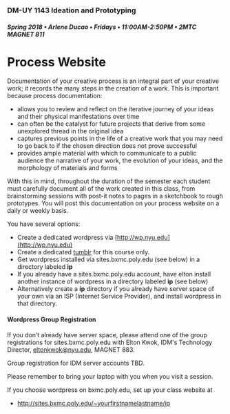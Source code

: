### DM-UY 1143 Ideation and Prototyping
##### Spring 2018 • Arlene Ducao • Fridays • 11:00AM-2:50PM • 2MTC MAGNET 811

# Process Website

Documentation of your creative process is an integral part of your creative work; it records the many steps in the creation of a work. This is important because process documentation:

* allows you to review and reflect on the iterative journey of your ideas and their physical manifestations over time
* can often be the catalyst for future projects that derive from some unexplored thread in the original idea
* captures previous points in the life of a creative work that you may need to go back to if the chosen direction does not prove successful
* provides ample material with which to communicate to a public audience the narrative of your work, the evolution of your ideas, and the morphology of materials and forms

With this in mind, throughout the duration of the semester each student must carefully document all of the work created in this class, from brainstorming sessions with post-it notes to pages in a sketchbook to rough prototypes. You will post this documentation on your process website on a daily or weekly basis.

You have several options:
* Create a dedicated wordpress via [http://wp.nyu.edu](http://wp.nyu.edu)
* Create a dedicated [tumblr](http://tumblr.com) for this course only.
* Get wordpress installed via sites.bxmc.poly.edu (see below) in a directory labeled **ip**
* If you already have a sites.bxmc.poly.edu account, have elton install another instance of wordpress in a directory labeled **ip** (see below)
* Alternatively create a **ip** directory if you already have server space of your own via an ISP (Internet Service Provider), and install wordpress in that directory.

#### Wordpress Group Registration

If you don’t already have server space, please attend one of the group registrations for sites.bxmc.poly.edu with Elton Kwok, IDM's Technology Director, eltonkwok@nyu.edu, MAGNET 883.

Group registration for IDM server accounts TBD.

Please remember to bring your laptop with you when you visit a session.

If you choose wordpress on bxmc.poly.edu, set up your class website at
  * http://sites.bxmc.poly.edu/~yourfirstnamelastname/ip
